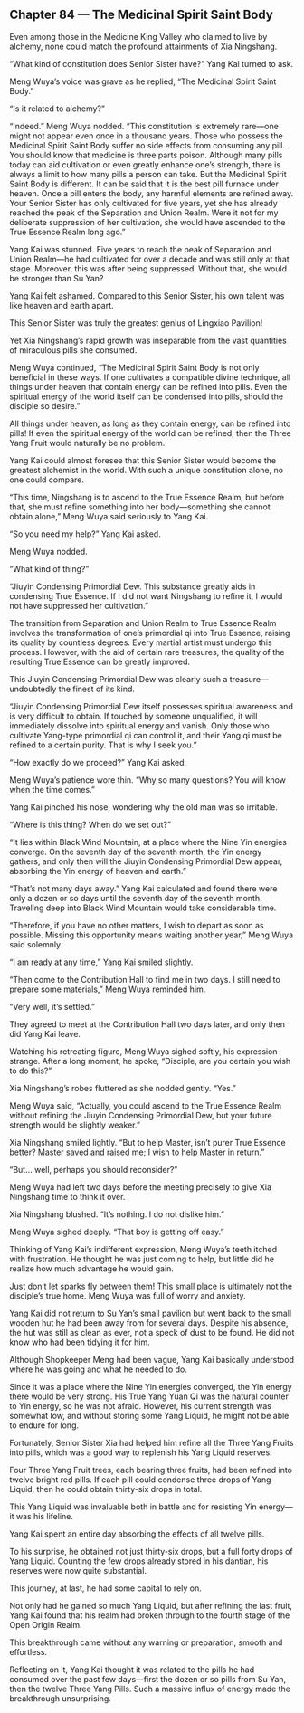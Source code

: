 ## Chapter 84 — The Medicinal Spirit Saint Body

Even among those in the Medicine King Valley who claimed to live by alchemy, none could match the profound attainments of Xia Ningshang.

“What kind of constitution does Senior Sister have?” Yang Kai turned to ask.

Meng Wuya’s voice was grave as he replied, “The Medicinal Spirit Saint Body.”

“Is it related to alchemy?”

“Indeed.” Meng Wuya nodded. “This constitution is extremely rare—one might not appear even once in a thousand years. Those who possess the Medicinal Spirit Saint Body suffer no side effects from consuming any pill. You should know that medicine is three parts poison. Although many pills today can aid cultivation or even greatly enhance one’s strength, there is always a limit to how many pills a person can take. But the Medicinal Spirit Saint Body is different. It can be said that it is the best pill furnace under heaven. Once a pill enters the body, any harmful elements are refined away. Your Senior Sister has only cultivated for five years, yet she has already reached the peak of the Separation and Union Realm. Were it not for my deliberate suppression of her cultivation, she would have ascended to the True Essence Realm long ago.”

Yang Kai was stunned. Five years to reach the peak of Separation and Union Realm—he had cultivated for over a decade and was still only at that stage. Moreover, this was after being suppressed. Without that, she would be stronger than Su Yan?

Yang Kai felt ashamed. Compared to this Senior Sister, his own talent was like heaven and earth apart.

This Senior Sister was truly the greatest genius of Lingxiao Pavilion!

Yet Xia Ningshang’s rapid growth was inseparable from the vast quantities of miraculous pills she consumed.

Meng Wuya continued, “The Medicinal Spirit Saint Body is not only beneficial in these ways. If one cultivates a compatible divine technique, all things under heaven that contain energy can be refined into pills. Even the spiritual energy of the world itself can be condensed into pills, should the disciple so desire.”

All things under heaven, as long as they contain energy, can be refined into pills! If even the spiritual energy of the world can be refined, then the Three Yang Fruit would naturally be no problem.

Yang Kai could almost foresee that this Senior Sister would become the greatest alchemist in the world. With such a unique constitution alone, no one could compare.

“This time, Ningshang is to ascend to the True Essence Realm, but before that, she must refine something into her body—something she cannot obtain alone,” Meng Wuya said seriously to Yang Kai.

“So you need my help?” Yang Kai asked.

Meng Wuya nodded.

“What kind of thing?”

“Jiuyin Condensing Primordial Dew. This substance greatly aids in condensing True Essence. If I did not want Ningshang to refine it, I would not have suppressed her cultivation.”

The transition from Separation and Union Realm to True Essence Realm involves the transformation of one’s primordial qi into True Essence, raising its quality by countless degrees. Every martial artist must undergo this process. However, with the aid of certain rare treasures, the quality of the resulting True Essence can be greatly improved.

This Jiuyin Condensing Primordial Dew was clearly such a treasure—undoubtedly the finest of its kind.

“Jiuyin Condensing Primordial Dew itself possesses spiritual awareness and is very difficult to obtain. If touched by someone unqualified, it will immediately dissolve into spiritual energy and vanish. Only those who cultivate Yang-type primordial qi can control it, and their Yang qi must be refined to a certain purity. That is why I seek you.”

“How exactly do we proceed?” Yang Kai asked.

Meng Wuya’s patience wore thin. “Why so many questions? You will know when the time comes.”

Yang Kai pinched his nose, wondering why the old man was so irritable.

“Where is this thing? When do we set out?”

“It lies within Black Wind Mountain, at a place where the Nine Yin energies converge. On the seventh day of the seventh month, the Yin energy gathers, and only then will the Jiuyin Condensing Primordial Dew appear, absorbing the Yin energy of heaven and earth.”

“That’s not many days away.” Yang Kai calculated and found there were only a dozen or so days until the seventh day of the seventh month. Traveling deep into Black Wind Mountain would take considerable time.

“Therefore, if you have no other matters, I wish to depart as soon as possible. Missing this opportunity means waiting another year,” Meng Wuya said solemnly.

“I am ready at any time,” Yang Kai smiled slightly.

“Then come to the Contribution Hall to find me in two days. I still need to prepare some materials,” Meng Wuya reminded him.

“Very well, it’s settled.”

They agreed to meet at the Contribution Hall two days later, and only then did Yang Kai leave.

Watching his retreating figure, Meng Wuya sighed softly, his expression strange. After a long moment, he spoke, “Disciple, are you certain you wish to do this?”

Xia Ningshang’s robes fluttered as she nodded gently. “Yes.”

Meng Wuya said, “Actually, you could ascend to the True Essence Realm without refining the Jiuyin Condensing Primordial Dew, but your future strength would be slightly weaker.”

Xia Ningshang smiled lightly. “But to help Master, isn’t purer True Essence better? Master saved and raised me; I wish to help Master in return.”

“But… well, perhaps you should reconsider?”

Meng Wuya had left two days before the meeting precisely to give Xia Ningshang time to think it over.

Xia Ningshang blushed. “It’s nothing. I do not dislike him.”

Meng Wuya sighed deeply. “That boy is getting off easy.”

Thinking of Yang Kai’s indifferent expression, Meng Wuya’s teeth itched with frustration. He thought he was just coming to help, but little did he realize how much advantage he would gain.

Just don’t let sparks fly between them! This small place is ultimately not the disciple’s true home. Meng Wuya was full of worry and anxiety.

Yang Kai did not return to Su Yan’s small pavilion but went back to the small wooden hut he had been away from for several days. Despite his absence, the hut was still as clean as ever, not a speck of dust to be found. He did not know who had been tidying it for him.

Although Shopkeeper Meng had been vague, Yang Kai basically understood where he was going and what he needed to do.

Since it was a place where the Nine Yin energies converged, the Yin energy there would be very strong. His True Yang Yuan Qi was the natural counter to Yin energy, so he was not afraid. However, his current strength was somewhat low, and without storing some Yang Liquid, he might not be able to endure for long.

Fortunately, Senior Sister Xia had helped him refine all the Three Yang Fruits into pills, which was a good way to replenish his Yang Liquid reserves.

Four Three Yang Fruit trees, each bearing three fruits, had been refined into twelve bright red pills. If each pill could condense three drops of Yang Liquid, then he could obtain thirty-six drops in total.

This Yang Liquid was invaluable both in battle and for resisting Yin energy—it was his lifeline.

Yang Kai spent an entire day absorbing the effects of all twelve pills.

To his surprise, he obtained not just thirty-six drops, but a full forty drops of Yang Liquid. Counting the few drops already stored in his dantian, his reserves were now quite substantial.

This journey, at last, he had some capital to rely on.

Not only had he gained so much Yang Liquid, but after refining the last fruit, Yang Kai found that his realm had broken through to the fourth stage of the Open Origin Realm.

This breakthrough came without any warning or preparation, smooth and effortless.

Reflecting on it, Yang Kai thought it was related to the pills he had consumed over the past few days—first the dozen or so pills from Su Yan, then the twelve Three Yang Pills. Such a massive influx of energy made the breakthrough unsurprising.